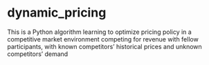 # dynamic_pricing
This is a Python algorithm learning to optimize pricing policy in a competitive market environment competing for revenue with fellow participants, with known competitors’ historical prices and unknown competitors’ demand
